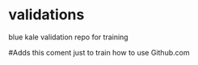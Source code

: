 # validations
blue kale validation repo for training

#Adds this coment just to train how to use Github.com
